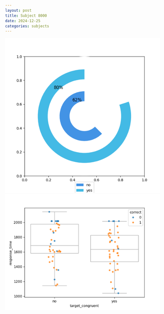 ```yaml
---
layout: post
title: Subject 8000
date: 2024-12-25
categories: subjects
---
```


![](data/8000/run-29/8000_accuracy_target_congruence.png)
![](data/8000/run-29/8000_rt_congruence.png)
